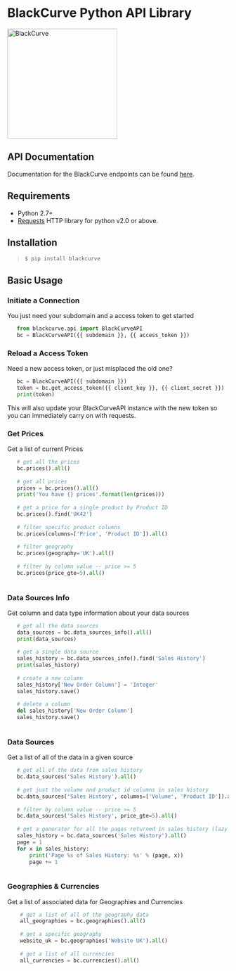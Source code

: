 
# BlackCurve Python API Library 
<img alt='BlackCurve' src="https://i.ibb.co/T27MkzL/bc.png" width="250">

## API Documentation  
Documentation for the BlackCurve endpoints can be found [here](https://blackcurve.io/api/docs).  

## Requirements  
* Python 2.7+
* [Requests](http://docs.python-requests.org/en/master/) HTTP library for python v2.0 or above.  
  
## Installation
> `$ pip install blackcurve`

## Basic Usage
### Initiate a Connection
You just need your subdomain and a access token to get started
 ```python
	from blackcurve.api import BlackCurveAPI	
	bc = BlackCurveAPI({{ subdomain }}, {{ access_token }})	
```
### Reload a Access Token
Need a new access token, or just misplaced the old one?
 ```python
	bc = BlackCurveAPI({{ subdomain }})
	token = bc.get_access_token({{ client_key }}, {{ client_secret }})
	print(token)	
```
This will also update your BlackCurveAPI instance with the new token so you can immediately carry on with requests.

### Get Prices
Get a list of current Prices
 ```python
	# get all the prices
	bc.prices().all()
	
	# get all prices
	prices = bc.prices().all()
	print('You have {} prices'.format(len(prices)))
			
	# get a price for a single product by Product ID
	bc.prices().find('UK42')
	
	# filter specific product columns
	bc.prices(columns=['Price', 'Product ID']).all()
	
	# filter geography
	bc.prices(geography='UK').all()
	
	# filter by column value -- price >= 5
	bc.prices(price_gte=5).all()
	
```

### Data Sources Info
Get column and data type information about your data sources
 ```python
	# get all the data sources
	data_sources = bc.data_sources_info().all()
	print(data_sources)
	
	# get a single data source
	sales_history = bc.data_sources_info().find('Sales History')
	print(sales_history)
	
	# create a new column 
	sales_history['New Order Column'] = 'Integer'
	sales_history.save()
	
	# delete a column
	del sales_history['New Order Column']
	sales_history.save()
	
```
### Data Sources
Get a list of all of the data in a given source
 ```python
	# get all of the data from sales history
	bc.data_sources('Sales History').all()
	
	# get just the volume and product id columns in sales history
	bc.data_sources('Sales History', columns=['Volume', 'Product ID']).all()
	
	# filter by column value -- price >= 5
	bc.data_sources('Sales History', price_gte=5).all()
	
	# get a generator for all the pages returned in sales history (lazy requests)
	sales_history = bc.data_sources('Sales History').all()
	page = 1
	for x in sales_history:
		print('Page %s of Sales History: %s' % (page, x))
		page += 1
		
```

### Geographies & Currencies
Get a list of associated data for Geographies and Currencies
```python
    # get a list of all of the geography data
    all_geographies = bc.geographies().all()
    
    # get a specific geography
    website_uk = bc.geographies('Website UK').all()
    
    # get a list of all currencies
    all_currencies = bc.currencies().all()
    
```



